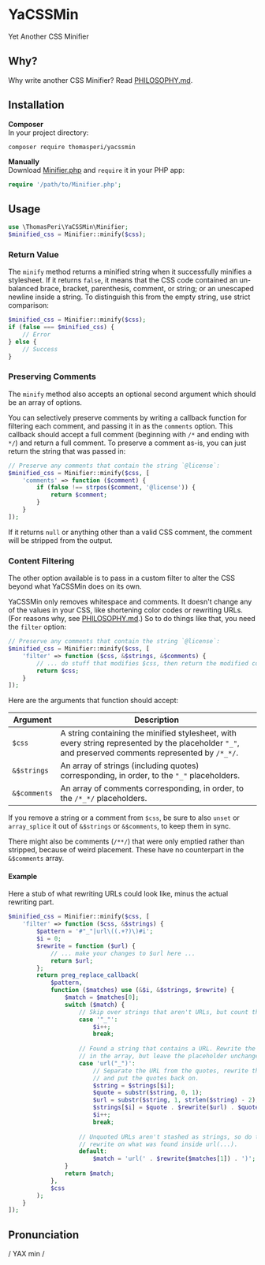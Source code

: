 # YaCSSMin
Yet Another CSS Minifier

## Why?
Why write another CSS Minifier? Read [PHILOSOPHY.md](PHILOSOPHY.md).

## Installation

**Composer**  
In your project directory:

```
composer require thomasperi/yacssmin
```
    
**Manually**  
Download [Minifier.php](https://raw.githubusercontent.com/thomasperi/yacssmin/master/src/Minifier.php) and `require` it in your PHP app:

```php
require '/path/to/Minifier.php';
```

## Usage

```php
use \ThomasPeri\YaCSSMin\Minifier;
$minified_css = Minifier::minify($css);
```

### Return Value

The `minify` method returns a minified string when it successfully minifies a stylesheet. If it returns `false`, it means that the CSS code contained an un-balanced brace, bracket, parenthesis, comment, or string; or an unescaped newline inside a string. To distinguish this from the empty string, use strict comparison:

```php
$minified_css = Minifier::minify($css);
if (false === $minified_css) {
    // Error
} else {
    // Success
}
```

### Preserving Comments

The `minify` method also accepts an optional second argument which should be an array of options.

You can selectively preserve comments by writing a callback function for filtering each comment, and passing it in as the `comments` option. This callback should accept a full comment (beginning with `/*` and ending with `*/`) and return a full comment. To preserve a comment as-is, you can just return the string that was passed in:

```php
// Preserve any comments that contain the string `@license`:
$minified_css = Minifier::minify($css, [
    'comments' => function ($comment) {
        if (false !== strpos($comment, '@license')) {
            return $comment;
        }
    }
]);
```

If it returns `null` or anything other than a valid CSS comment, the comment will be stripped from the output.
    
### Content Filtering

The other option available is to pass in a custom filter to alter the CSS beyond what YaCSSMin does on its own.

YaCSSMin only removes whitespace and comments. It doesn't change any of the values in your CSS, like shortening color codes or rewriting URLs. (For reasons why, see [PHILOSOPHY.md](PHILOSOPHY.md).) So to do things like that, you need the `filter` option:

```php
// Preserve any comments that contain the string `@license`:
$minified_css = Minifier::minify($css, [
    'filter' => function ($css, &$strings, &$comments) {
        // ... do stuff that modifies $css, then return the modified copy ...
        return $css;
    }
]);
```

Here are the arguments that function should accept:

| Argument | Description |
| - | - |
| `$css` | A string containing the minified stylesheet, with every string represented by the placeholder `"_"`, and preserved comments represented by `/*_*/`. |
| `&$strings` | An array of strings (including quotes) corresponding, in order, to the `"_"` placeholders. |
| `&$comments` | An array of comments corresponding, in order, to the `/*_*/` placeholders. |

If you remove a string or a comment from `$css`, be sure to also `unset` or `array_splice` it out of `&$strings` or `&$comments`, to keep them in sync.

There might also be comments (`/**/`) that were only emptied rather than stripped, because of weird placement. These have no counterpart in the `&$comments` array.

#### Example

Here a stub of what rewriting URLs could look like, minus the actual rewriting part.

```php
$minified_css = Minifier::minify($css, [
    'filter' => function ($css, &$strings) {
        $pattern = '#"_"|url\((.+?)\)#i';
        $i = 0;
        $rewrite = function ($url) {
            // ... make your changes to $url here ...
            return $url;
        };
        return preg_replace_callback(
            $pattern,
            function ($matches) use (&$i, &$strings, $rewrite) {
                $match = $matches[0];
                switch ($match) {
                    // Skip over strings that aren't URLs, but count them.
                    case '"_"':
                        $i++;
                        break;
                
                    // Found a string that contains a URL. Rewrite the string
                    // in the array, but leave the placeholder unchanged.
                    case 'url("_")':
                        // Separate the URL from the quotes, rewrite the URL,
                        // and put the quotes back on.
                        $string = $strings[$i];
                        $quote = substr($string, 0, 1);
                        $url = substr($string, 1, strlen($string) - 2);
                        $strings[$i] = $quote . $rewrite($url) . $quote;
                        $i++;
                        break;
                    
                    // Unquoted URLs aren't stashed as strings, so do the
                    // rewrite on what was found inside url(...).
                    default:
                        $match = 'url(' . $rewrite($matches[1]) . ')';
                }
                return $match;
            },
            $css
        );
    }
]);
```

## Pronunciation
/ YAX min /
